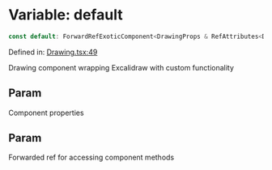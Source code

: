 # Variable: default

```ts
const default: ForwardRefExoticComponent<DrawingProps & RefAttributes<DrawingHandle>>;
```

Defined in: [Drawing.tsx:49](https://github.com/Capstone-Projects-2025-Fall/project-001-sketch2screen/blob/f6427b83281d7a02723fc969f7748696727ec7bf/frontend/src/App/Drawing.tsx#L49)

Drawing component wrapping Excalidraw with custom functionality

## Param

Component properties

## Param

Forwarded ref for accessing component methods
